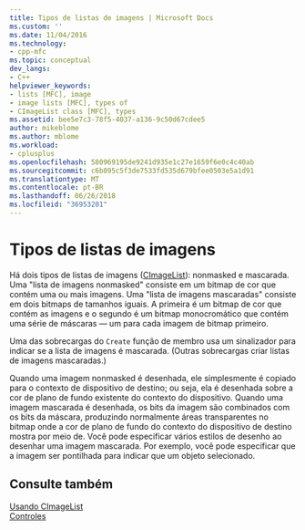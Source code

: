 ```yaml
---
title: Tipos de listas de imagens | Microsoft Docs
ms.custom: ''
ms.date: 11/04/2016
ms.technology:
- cpp-mfc
ms.topic: conceptual
dev_langs:
- C++
helpviewer_keywords:
- lists [MFC], image
- image lists [MFC], types of
- CImageList class [MFC], types
ms.assetid: bee5e7c3-78f5-4037-a136-9c50d67cdee5
author: mikeblome
ms.author: mblome
ms.workload:
- cplusplus
ms.openlocfilehash: 580969195de9241d935e1c27e1659f6e0c4c40ab
ms.sourcegitcommit: c6b095c5f3de7533fd535d679bfee0503e5a1d91
ms.translationtype: MT
ms.contentlocale: pt-BR
ms.lasthandoff: 06/26/2018
ms.locfileid: "36953201"
---
```

# <a name="types-of-image-lists"></a>Tipos de listas de imagens
Há dois tipos de listas de imagens ([CImageList](../mfc/reference/cimagelist-class.md)): nonmasked e mascarada. Uma "lista de imagens nonmasked" consiste em um bitmap de cor que contém uma ou mais imagens. Uma "lista de imagens mascaradas" consiste em dois bitmaps de tamanhos iguais. A primeira é um bitmap de cor que contém as imagens e o segundo é um bitmap monocromático que contém uma série de máscaras — um para cada imagem de bitmap primeiro.  
  
 Uma das sobrecargas do `Create` função de membro usa um sinalizador para indicar se a lista de imagens é mascarada. (Outras sobrecargas criar listas de imagens mascaradas.)  
  
 Quando uma imagem nonmasked é desenhada, ele simplesmente é copiado para o contexto de dispositivo de destino; ou seja, ela é desenhada sobre a cor de plano de fundo existente do contexto do dispositivo. Quando uma imagem mascarada é desenhada, os bits da imagem são combinados com os bits da máscara, produzindo normalmente áreas transparentes no bitmap onde a cor de plano de fundo do contexto do dispositivo de destino mostra por meio de. Você pode especificar vários estilos de desenho ao desenhar uma imagem mascarada. Por exemplo, você pode especificar que a imagem ser pontilhada para indicar que um objeto selecionado.  
  
## <a name="see-also"></a>Consulte também  
 [Usando CImageList](../mfc/using-cimagelist.md)   
 [Controles](../mfc/controls-mfc.md)

